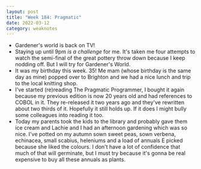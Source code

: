 ```yaml
---
layout: post
title: "Week 184: Pragmatic"
date: 2022-03-12
category: weaknotes
---
```

* Gardener's world is back on TV!
* Staying up until 9pm _is a challenge_ for me. It's taken me four attempts to watch the semi-final of the great pottery throw down because I keep nodding off. But I will try for Gardener's World.
* It was my birthday this week. 35! Me mam (whose birthday is the same day as mine) popped over to Brighton and we had a nice lunch and trip to the local knitting shop.
* I've started (re)reading The Pragmatic Programmer, I bought it again because my previous edition is now 20 years old and had references to COBOL in it. They re-released it two years ago and they've rewritten about two thirds of it. Hopefully it still holds up. If it does I might bully some colleagues into reading it too.
* Today my parents took the kids to the library and probably gave them ice cream and Lachie and I had an afternoon gardening which was so nice. I've potted on my autumn sown sweet peas, sown verbena, echinacea, small scabius, heleniums and a load of annuals E picked because she liked the colours. I don't have a lot of confidence that much of that will germinate, but I must try because it's gonna be real expensive to buy all these annuals as plants.
